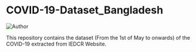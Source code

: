 # COVID-19-Dataset_Bangladesh
![Author](https://img.shields.io/badge/author-aaneloy-blue)

This repository contains the dataset (From the 1st of May to onwards) of the COVID-19 extracted from IEDCR Website.
